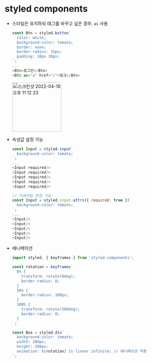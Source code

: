 # styled components

- 스타일은 유지하되 태그를 바꾸고 싶은 경우. `as` 사용

  ```js
  const Btn = styled.button`
    color: white;
    background-color: tomato;
    border: none;
    border-radius: 15px;
    padding: 10px 20px;
  `;
  ...
  <Btn>로그인</Btn>
  <Btn as="a" href="/">링크</Btn>
  ```
  <img width="156" alt="스크린샷 2022-04-18 오후 11 12 23" src="https://user-images.githubusercontent.com/39231606/163820524-29014171-a25b-4080-86a2-726dce243674.png">

- 속성값 설정 가능

  ```js
  const Input = styled.input`
    background-color: tomato;
  `;
  ...
  <Input required/>
  <Input required/>
  <Input required/>
  <Input required/>
  <Input required/>
  
  // 아래처럼 변경 가능
  const Input = styled.input.attrs({ required: true })`
    background-color: tomato;
  `;
  ...
  <Input/>
  <Input/>
  <Input/>
  <Input/>
  <Input/>
  ```

- 애니메이션

  ```js
  import styled, { keyframes } from 'styled-components';
  
  const rotation = keyframes`
    0% {
      transform: rotate(0deg);
      border-radius: 0;
    }
    50% {
      border-radius: 100px;
    }
    100% {
      transform: rotate(360deg);
      border-radius: 0;
    }
  `;
  
  const Box = styled.div`
    background-color: tomato;
    width: 200px;
    height: 200px;
    animation: ${rotation} 1s linear infinite; // 애니메이션 적용
  `;
  ```

